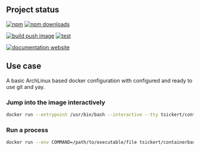 <!-- !/usr/bin/env markdown
-*- coding: utf-8 -*-
region header
Copyright Torben Sickert (info["~at~"]torben.website) 16.12.2012

License
-------

This library written by Torben Sickert stand under a creative commons naming
3.0 unported license. See https://creativecommons.org/licenses/by/3.0/deed.de
endregion -->

Project status
--------------

[![npm](https://img.shields.io/npm/v/containerbase?color=%23d55e5d&label=npm%20package%20version&logoColor=%23d55e5d&style=for-the-badge)](https://www.npmjs.com/package/containerbase)
[![npm downloads](https://img.shields.io/npm/dy/containerbase.svg?style=for-the-badge)](https://www.npmjs.com/package/containerbase)

[![build push image](https://img.shields.io/github/actions/workflow/status/thaibault/containerbase/build-image-periodically-1-branches.yaml?label=build%20push%20image&style=for-the-badge)](https://github.com/thaibault/containerbase/actions/workflows/build-image-periodically-1-branches.yaml)
[![test](https://img.shields.io/github/actions/workflow/status/thaibault/containerbase/test.yaml?label=test&style=for-the-badge)](https://github.com/thaibault/containerbase/actions/workflows/test.yaml)

[![documentation website](https://img.shields.io/website-up-down-green-red/https/torben.website/containerbase.svg?label=documentation-website&style=for-the-badge)](https://torben.website/containerbase)

<!--|deDE:Einsatz-->
Use case
--------

A basic ArchLinux based docker configuration with configured and ready to use
git and yay.

### Jump into the image interactively

```bash
docker run --entrypoint /usr/bin/bash --interactive --tty tsickert/containerbase
```

### Run a process

```bash
docker run --env COMMAND=/path/to/executable/file tsickert/containerbase
```
